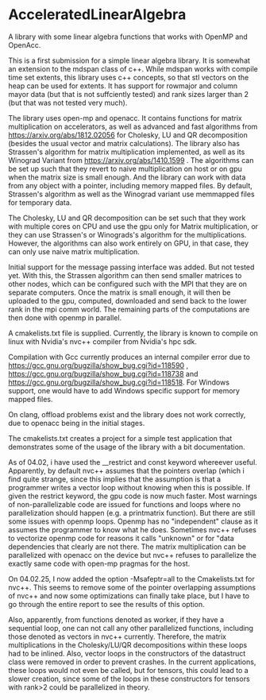 # AcceleratedLinearAlgebra
A library with some linear algebra functions that works with OpenMP and OpenAcc.

This is a first submission for a simple linear algebra library. It is somewhat an extension to the mdspan class of c++.
While mdspan works with compile time set extents, this library uses c++ concepts, so that stl vectors on the heap can be used for extents.
It has support for rowmajor and column mayor data (but that is not suffciently tested) and rank sizes larger than 2 (but that was not tested very much).

The library uses open-mp and openacc. It contains functions for matrix multiplication on accelerators, as well as advanced and fast algorithms from https://arxiv.org/abs/1812.02056 for Cholesky, LU and QR decomposition (besides the usual vector and matrix calculations). The library also has Strassen's algorithm for matrix multiplication implemented, as well as its Winograd Variant from https://arxiv.org/abs/1410.1599 . The algorithms can be set up such that they revert to naive multiplication on host or on gpu when the matrix size is small enough. And the library can work with data from any object with a pointer, including memory mapped files. By default, Strassen's algorithm as well as the Winograd variant use memmapped files for temporary data.


The Cholesky, LU and QR decomposition can be set such that they work with multiple cores on CPU and use the gpu only for Matrix multiplication, or they can use Strassen's or Winograds's algorithm for the multiplications. However, the algorithms can also work entirely on GPU, in that case, they can only use naive matrix multiplication.

Initial support for the message passing interface was added. But not tested yet. With this, the Strassen algorithm can then send smaller matrices to other nodes, which can be configured such with the MPI that they are on separate computers. Once the matrix is small enough, it will then be uploaded to the gpu, computed, downloaded and send back to the lower rank in the mpi comm world. The remaining parts of the computations are then done with openmp in parallel.

A cmakelists.txt file is supplied. Currently, the library is known to compile on linux with Nvidia's nvc++ compiler from Nvidia's hpc sdk.

Compilation with Gcc currently produces an internal compiler error due to https://gcc.gnu.org/bugzilla/show_bug.cgi?id=118590 , https://gcc.gnu.org/bugzilla/show_bug.cgi?id=118738 and https://gcc.gnu.org/bugzilla/show_bug.cgi?id=118518. For Windows support, one would have to add Windows specific support for memory mapped files. 

On clang, offload problems exist and the library does not work correctly, due to openacc being in the initial stages.

The cmakelists.txt creates a project for a simple test application that demonstrates some of the usage of the library with a bit documentation.

As of 04.02, i have used the __restrict and const keyword whereever useful. Apparently, by default nvc++ assumes that the pointers overlap (which i find quite strange, since this implies that the assumption is that a programmer writes a vector loop without knowing when this is possible. If given the restrict keyword, the gpu code is now much faster. Most warnings of non-parallelizable code are issued for functions and loops where no parallelization should happen (e.g. a printmatrix function). But there are still some issues with openmp loops. Openmp has no "independent" clause as it assumes the programmer to know what he does. Sometimes nvc++ refuses to vectorize openmp code for reasons it calls "unknown" or for "data dependencies that clearly are not there. The matrix multiplication can be parallelized with openacc on the device but nvc++ refuses to parallelize the exactly same code with open-mp pragmas for the host.

On 04.02.25, I now added the option  -Msafeptr=all to the Cmakelists.txt for nvc++. This seems to remove some of the pointer overlapping assumptions of nvc++ and now some optimizations can finally take place, but I have to go through the entire report to see the results of this option.
 

Also, apparently, from functions denoted as worker, if they have a sequential loop, one can not call any other parallelized functions, including those denoted as vectors in nvc++ currently. Therefore, the matrix multiplications in the Cholesky/LU/QR decompositions within these loops had to be inlined. Also, vector loops in the constructors of the datastruct class were removed in order to prevent crashes. In the current applications, these loops would not even be called, but for tensors, this could lead to a slower creation, since some of the loops in these constructors for tensors with rank>2 could be parallelized in theory.
